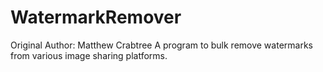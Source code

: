 # WatermarkRemover
Original Author: Matthew Crabtree
A program to bulk remove watermarks from various image sharing platforms.
